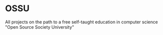 # OSSU
All projects on the path to a free self-taught education in computer science "Open Source Society University" 

